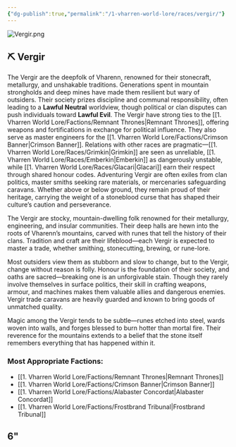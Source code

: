 ```yaml
---
{"dg-publish":true,"permalink":"/1-vharren-world-lore/races/vergir/"}
---
```


![Vergir.png](/img/user/z.%20Assets/Vergir.png)
## ⛏️ Vergir

The Vergir are the deepfolk of Vharenn, renowned for their stonecraft, metallurgy, and unshakable traditions. Generations spent in mountain strongholds and deep mines have made them resilient but wary of outsiders. Their society prizes discipline and communal responsibility, often leading to a **Lawful Neutral** worldview, though political or clan disputes can push individuals toward **Lawful Evil**. The Vergir have strong ties to the [[1. Vharren World Lore/Factions/Remnant Thrones\|Remnant Thrones]], offering weapons and fortifications in exchange for political influence. They also serve as master engineers for the [[1. Vharren World Lore/Factions/Crimson Banner\|Crimson Banner]]. Relations with other races are pragmatic—[[1. Vharren World Lore/Races/Grimkin\|Grimkin]] are seen as unreliable, [[1. Vharren World Lore/Races/Emberkin\|Emberkin]] as dangerously unstable, while [[1. Vharren World Lore/Races/Glacari\|Glacari]] earn their respect through shared honour codes. Adventuring Vergir are often exiles from clan politics, master smiths seeking rare materials, or mercenaries safeguarding caravans. Whether above or below ground, they remain proud of their heritage, carrying the weight of a stoneblood curse that has shaped their culture’s caution and perseverance.

The Vergir are stocky, mountain-dwelling folk renowned for their metallurgy, engineering, and insular communities. Their deep halls are hewn into the roots of Vharenn’s mountains, carved with runes that tell the history of their clans. Tradition and craft are their lifeblood—each Vergir is expected to master a trade, whether smithing, stonecutting, brewing, or rune-lore.

Most outsiders view them as stubborn and slow to change, but to the Vergir, change without reason is folly. Honour is the foundation of their society, and oaths are sacred—breaking one is an unforgivable stain. Though they rarely involve themselves in surface politics, their skill in crafting weapons, armour, and machines makes them valuable allies and dangerous enemies. Vergir trade caravans are heavily guarded and known to bring goods of unmatched quality.

Magic among the Vergir tends to be subtle—runes etched into steel, wards woven into walls, and forges blessed to burn hotter than mortal fire. Their reverence for the mountains extends to a belief that the stone itself remembers everything that has happened within it.

### **Most Appropriate Factions:**
- [[1. Vharren World Lore/Factions/Remnant Thrones\|Remnant Thrones]]
- [[1. Vharren World Lore/Factions/Crimson Banner\|Crimson Banner]]
- [[1. Vharren World Lore/Factions/Alabaster Concordat\|Alabaster Concordat]]
- [[1. Vharren World Lore/Factions/Frostbrand Tribunal\|Frostbrand Tribunal]]

6"
---
